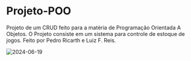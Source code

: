 ﻿# Projeto-POO

Projeto de um CRUD feito para a matéria de Programação Orientada A Objetos.
O Projeto consiste em um sistema para controle de estoque de jogos.
Feito por Pedro Ricarth e Luiz F. Reis.

![2024-06-19](https://github.com/pedrorgc/Projeto-POO/assets/131400245/e591bc31-4801-4e3f-b8e0-5c47e332707a)
